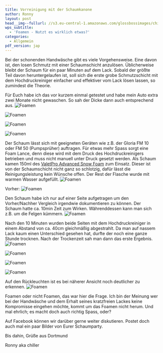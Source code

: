 ```yaml
---
title: Vorreinigung mit der Schaumkanone
author: Ronny
layout: post
head__img--fullurl: //s3.eu-central-1.amazonaws.com/glossbossimages/chiller/Foamen,%20was%20bringt%20es%20wirklich/07.jpg
wps_subtitle:
  - 'Foamen - Nutzt es wirklich etwas?'
categories:
  - Allgemein
pdf_version: jap
---
```



Bei der schonenden Handwäsche gibt es viele Vorgehensweise. Eine davon ist, den losen Schmutz mit einer Schaumschicht anzulösen. Üblicherweise bleibt der Schaum für ein paar Minuten auf dem Lack. Sobald der größte Teil davon heruntergelaufen ist, soll sich die erste grobe Schmutzschicht mit dem Hochdruckreiniger einfacher und effektiver vom Lack lösen lassen, so zumindest die Theorie.

Für Euch habe ich das vor kurzem einmal getestet und habe mein Auto extra zwei Monate nicht gewaschen. So sah der Dicke dann auch entsprechend aus.
![Foamen](//s3.eu-central-1.amazonaws.com/glossbossimages/chiller/Foamen,%20was%20bringt%20es%20wirklich/01.jpg)

![Foamen](//s3.eu-central-1.amazonaws.com/glossbossimages/chiller/Foamen,%20was%20bringt%20es%20wirklich/02.jpg)

![Foamen](//s3.eu-central-1.amazonaws.com/glossbossimages/chiller/Foamen,%20was%20bringt%20es%20wirklich/03.jpg)

![Foamen](//s3.eu-central-1.amazonaws.com/glossbossimages/chiller/Foamen,%20was%20bringt%20es%20wirklich/04.jpg)


Der Schaum lässt sich mit geeigneten Geräten wie z.B. der Gloria FM 10 oder FM 50 (Pumpsprüher) auftragen. Für etwas mehr Spass sorgt eine Foam Lance, denn diese wird mit dem Druck des Hochdruckreinigers betrieben und muss nicht manuell unter Druck gesetzt werden. Als Schaum kamen 150ml des [ValetPro Advanced Snow Foam](http://www.lupus-autopflege.de/ValetPRO-Advanced-Snow-Foam-5Liter) zum Einsatz. Dieser ist von der Schaumschicht nicht ganz so schlotzig, dafür lässt die Reinigungsleistung kein Wünsche offen. Der Rest der Flasche wurde mit warmen Wasser aufgefüllt.
![Foamen](//s3.eu-central-1.amazonaws.com/glossbossimages/chiller/Foamen,%20was%20bringt%20es%20wirklich/05.jpg)

Vorher:
![Foamen](//s3.eu-central-1.amazonaws.com/glossbossimages/chiller/Foamen,%20was%20bringt%20es%20wirklich/06.jpg)

Den Schaum habe ich nur auf einer Seite aufgetragen um den Vorher/Nachher Vergleich irgendwie dokumentieren zu können. Der Schaum hatte ca. 10min Zeit zum Wirken. Währenddessen kann man sich z.B. um die Felgen kümmern.
![Foamen](//s3.eu-central-1.amazonaws.com/glossbossimages/chiller/Foamen,%20was%20bringt%20es%20wirklich/07.jpg)

Nach den 10 Minuten wurden beide Seiten mit dem Hochdruckreiniger in einem Abstand von ca. 40cm gleichmäßig abgestrahlt. Da man auf nassem Lack kaum einen Unterschied gesehen hat, durfte der noch eine ganze Stunde trocknen. Nach der Trockenzeit sah man dann das erste Ergebnis.
![Foamen](//s3.eu-central-1.amazonaws.com/glossbossimages/chiller/Foamen,%20was%20bringt%20es%20wirklich/08.jpg)

![Foamen](//s3.eu-central-1.amazonaws.com/glossbossimages/chiller/Foamen,%20was%20bringt%20es%20wirklich/09.jpg)

![Foamen](//s3.eu-central-1.amazonaws.com/glossbossimages/chiller/Foamen,%20was%20bringt%20es%20wirklich/10.jpg)

![Foamen](//s3.eu-central-1.amazonaws.com/glossbossimages/chiller/Foamen,%20was%20bringt%20es%20wirklich/11.jpg)

Auf den Rückleuchten ist es bei näherer Ansicht noch deutlicher zu erkennen. 
![Foamen](//s3.eu-central-1.amazonaws.com/glossbossimages/chiller/Foamen,%20was%20bringt%20es%20wirklich/12.jpg)


Foamen oder nicht Foamen, das war hier die Frage. Ich bin der Meinung wer bei der Handwäsche und dem Erhalt seines kratzfreien Lackes keine Kompromisse eingehen möchte, kommt um das Foamen nicht herum. Und mal ehrlich; es macht doch auch richtig Spass, oder?

Auf Facebook können wir darüber gerne weiter diskutieren. Postet doch auch mal ein paar Bilder von Eurer Schaumparty. 

Bis dahin,
Grüße aus Dortmund

Ronny aka chiller
